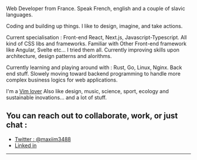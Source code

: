 Web Developer from France.
Speak French, english and a couple of slavic languages.

Coding and building up things.
I like to design, imagine, and take actions.

Current specialisation : Front-end React, Next.js, Javascript-Typescript. All kind of CSS libs and frameworks.
Familiar with Other Front-end framework like Angular, Svelte etc... I tried them all.
Currently improving skills upon architecture, design patterns and alorithms.

Currently learning and playing around with : Rust, Go, Linux, Nginx. Back end stuff.
Slowely moving toward backend programming to handle more complex business logics for web applications.

I'm a [Vim lover](https://neovim.io)
Also like design, music, science, sport, ecology and sustainable inovations... and a lot of stuff.

You can reach out to collaborate, work, or just chat :
------------------------------
- [Twitter : @maxiim3488](https://twitter.com/maxiim3488)
- [Linked in](https://www.linkedin.com/in/maxime-tamburrini-7048895a/)
------------------------------

